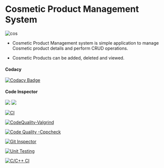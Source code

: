 # Cosmetic Product Management System



![cos](https://user-images.githubusercontent.com/89658708/132329618-a045460d-4803-445c-a2fb-6ba41f307ac1.jpg)

* Cosmetic Product Management system is simple application to manage Cosmetic product details and perform CRUD operations.

* Cosmetic Products can be added, deleted and viewed.


#### Codacy 
[![Codacy Badge](https://app.codacy.com/project/badge/Grade/2db3fa5f4a9444edb0caaff2f663b9eb)](https://www.codacy.com/gh/aditi-iyer/Stepin_ProductManagementSystem/dashboard?utm_source=github.com&amp;utm_medium=referral&amp;utm_content=aditi-iyer/Stepin_ProductManagementSystem&amp;utm_campaign=Badge_Grade)



#### Code Inspector
<a>
<img src=https://www.code-inspector.com/project/27931/score/svg />
<img src=https://www.code-inspector.com/project/27931/status/svg />
</a> 
  
[![CI](https://github.com/aditi-iyer/Stepin_ProductManagementSystem/actions/workflows/main.yml/badge.svg)](https://github.com/aditi-iyer/Stepin_ProductManagementSystem/actions/workflows/main.yml)
  
[![CodeQuality-Valgrind](https://github.com/aditi-iyer/Stepin_ProductManagementSystem/actions/workflows/Valgrind.yml/badge.svg)](https://github.com/aditi-iyer/Stepin_ProductManagementSystem/actions/workflows/Valgrind.yml)

[![Code Quality -Cppcheck](https://github.com/aditi-iyer/Stepin_ProductManagementSystem/actions/workflows/cppcheck.yml/badge.svg)](https://github.com/aditi-iyer/Stepin_ProductManagementSystem/actions/workflows/cppcheck.yml)

[![Git Inspector](https://github.com/aditi-iyer/Stepin_ProductManagementSystem/actions/workflows/gitinspector.yml/badge.svg)](https://github.com/aditi-iyer/Stepin_ProductManagementSystem/actions/workflows/gitinspector.yml)

[![Unit Testing](https://github.com/aditi-iyer/Stepin_ProductManagementSystem/actions/workflows/unit-test.yml/badge.svg)](https://github.com/aditi-iyer/Stepin_ProductManagementSystem/actions/workflows/unit-test.yml)

[![C/C++ CI](https://github.com/aditi-iyer/Stepin_ProductManagementSystem/actions/workflows/c-build.yml/badge.svg)](https://github.com/aditi-iyer/Stepin_ProductManagementSystem/actions/workflows/c-build.yml)
